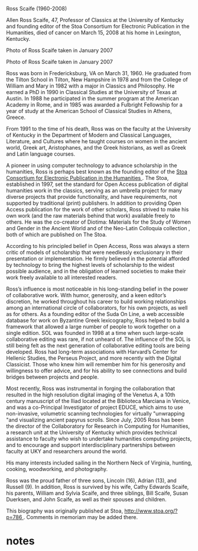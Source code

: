 

Ross Scaife (1960-2008) 


Allen Ross Scaife, 47, Professor of Classics at the University of Kentucky and founding editor of the Stoa Consortium for Electronic Publication in the Humanities, died of cancer on March 15, 2008 at his home in Lexington, Kentucky. 



Photo of Ross Scaife taken in January 2007 

Photo of Ross Scaife taken in January 2007 

Ross was born in Fredericksburg, VA on March 31, 1960. He graduated from the Tilton School in Tilton, New Hampshire in 1978 and from the College of William and Mary in 1982 with a major in Classics and Philosophy. He earned a PhD in 1990 in Classical Studies at the University of Texas at Austin. In 1988 he participated in the summer program at the American Academy in Rome, and in 1985 was awarded a Fulbright Fellowship for a year of study at the American School of Classical Studies in Athens, Greece. 

From 1991 to the time of his death, Ross was on the faculty at the University of Kentucky in the Department of Modern and Classical Languages, Literature, and Cultures where he taught courses on women in the ancient world, Greek art, Aristophanes, and the Greek historians, as well as Greek and Latin language courses. 

A pioneer in using computer technology to advance scholarship in the humanities, Ross is perhaps best known as the founding editor of the [Stoa Consortium for Electronic Publication in the Humanities ](http://www.stoa.org/). The Stoa, established in 1997, set the standard for Open Access publication of digital humanities work in the classics, serving as an umbrella project for many diverse projects that provide functionality, and have requirements, not supported by traditional (print) publishers. In addition to providing Open Access publication for the work of other scholars, Ross strived to make his own work (and the raw materials behind that work) available freely to others. He was the co-creator of Diotima: Materials for the Study of Women and Gender in the Ancient World and of the Neo-Latin Colloquia collection , both of which are published on The Stoa. 

According to his principled belief in Open Access, Ross was always a stern critic of models of scholarship that were needlessly exclusionary in their presentation or implementation. He firmly believed in the potential afforded by technology to bring the highest levels of scholarship to the widest possible audience, and in the obligation of learned societies to make their work freely available to all interested readers. 

Ross’s influence is most noticeable in his long-standing belief in the power of collaborative work. With humor, generosity, and a keen editor’s discretion, he worked throughout his career to build working relationships among an international circle of collaborators, for his own projects, as well as for others. As a founding editor of the Suda On Line, a web accessible database for work on Byzantine Greek lexicography, Ross helped to build a framework that allowed a large number of people to work together on a single edition. SOL was founded in 1998 at a time when such large-scale collaborative editing was rare, if not unheard of. The influence of the SOL is still being felt as the next generation of collaborative editing tools are being developed. Ross had long-term associations with Harvard’s Center for Hellenic Studies, the Perseus Project, and more recently with the Digital Classicist. Those who knew him will remember him for his generosity and willingness to offer advice, and for his ability to see connections and build bridges between projects and people. 

Most recently, Ross was instrumental in forging the collaboration that resulted in the high resolution digital imaging of the Venetus A, a 10th century manuscript of the Iliad located at the Biblioteca Marciana in Venice, and was a co-Principal Investigator of project EDUCE, which aims to use non-invasive, volumetric scanning technologies for virtually "unwrapping "and visualizing ancient papyrus scrolls. Since July, 2005 Ross has been the director of the Collaboratory for Research in Computing for Humanities, a research unit at the University of Kentucky which provides technical assistance to faculty who wish to undertake humanities computing projects, and to encourage and support interdisciplinary partnerships between faculty at UKY and researchers around the world. 

His many interests included sailing in the Northern Neck of Virginia, hunting, cooking, woodworking, and photography. 

Ross was the proud father of three sons, Lincoln (16), Adrian (13), and Russell (9). In addition, Ross is survived by his wife, Cathy Edwards Scaife, his parents, William and Sylvia Scaife, and three siblings, Bill Scaife, Susan Duerksen, and John Scaife, as well as their spouses and children. 

This biography was originally published at Stoa, [http://www.stoa.org/?p=786 ](http://www.stoa.org/?p=786). Comments in memoriam may be added there. 


# notes
